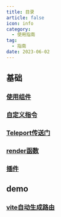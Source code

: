 ```yaml
---
title: 目录
article: false
icon: info
category:
  - 使用指南
tag:
  - 指南
date: 2023-06-02
---
```


## 基础
### [使用组件](component.md)
### [自定义指令](directives.md)
### [Teleport传送门](teleport.md)
### [render函数](render.md)
### [插件](plugins.md)

## demo
### [vite自动生成路由](createViteRouter.md)